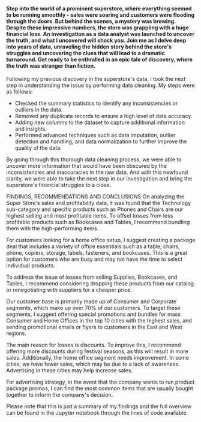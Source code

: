 #### Step into the world of a prominent superstore, where everything seemed to be running smoothly - sales were soaring and customers were flooding through the doors. But behind the scenes, a mystery was brewing. Despite these impressive numbers, the store was grappling with a huge financial loss. An investigation as a data analyst was launched to uncover the truth, and what I uncovered will shock you. Join me as I delve deep into years of data, unraveling the hidden story behind the store's struggles and uncovering the clues that will lead to a dramatic turnaround. Get ready to be enthralled in an epic tale of discovery, where the truth was stranger than fiction.

Following my previous discovery in the superstore's data, I took the next step in understanding the issue by performing data cleaning.
My steps were as follows:

- Checked the summary statistics to identify any inconsistencies or outliers in the data.
- Removed any duplicate records to ensure a high level of data accuracy.
- Adding new columns to the dataset to capture additional information and insights.
- Performed advanced techniques such as data imputation, outlier detection and handling, and data normalization to further improve the quality of the data.

By going through this thorough data cleaning process, we were able to uncover more information that would have been obscured by the inconsistencies and inaccuracies in the raw data. And with this newfound clarity, we were able to take the next step in our investigation and bring the superstore's financial struggles to a close.

FINDINGS, RECOMMENDATIONS AND CONCLUSIONS
On analyzing the Super Store's sales and profitability data, it was found that the Technology sub-category and specific products such as Phones and Chairs are our highest selling and most profitable items. To offset losses from less profitable products such as Bookcases and Tables, I recommend bundling them with the high-performing items.

For customers looking for a home office setup, I suggest creating a package deal that includes a variety of office essentials such as a table, chairs, phone, copiers, storage, labels, fasteners, and bookcases. This is a great option for customers who are busy and may not have the time to select individual products.

To address the issue of losses from selling Supplies, Bookcases, and Tables, I recommend considering dropping these products from our catalog or renegotiating with suppliers for a cheaper price.

Our customer base is primarily made up of Consumer and Corporate segments, which make up over 70% of our customers. To target these segments, I suggest offering special promotions and bundles for mass Consumer and Home Offices in the top 10 cities with the highest sales, and sending promotional emails or flyers to customers in the East and West regions.

The main reason for losses is discounts. To improve this, I recommend offering more discounts during festival seasons, as this will result in more sales. Additionally, the home office segment needs improvement. In some cities, we have fewer sales, which may be due to a lack of awareness. Advertising in these cities may help increase sales.

For advertising strategy, in the event that the company wants to run product package promos, I can find the most common items that are usually bought together to inform the company's decision.

Please note that this is just a summary of my findings and the full overview can be found in the Jupyter notebook through the lines of code available.
